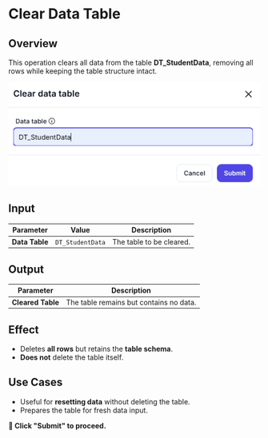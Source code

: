 # Clear Data Table  

## **Overview**

This operation clears all data from the table **DT_StudentData**, removing all rows while keeping the table structure intact.  

![alt text](clear-data-table-1.png)

## **Input**  

| Parameter     | Value             | Description                          |
|--------------|-------------------|--------------------------------------|
| **Data Table** | `DT_StudentData`  | The table to be cleared.            |

## **Output**  

| Parameter         | Description                          |
|------------------|--------------------------------------|
| **Cleared Table** | The table remains but contains no data. |

## **Effect**  

- Deletes **all rows** but retains the **table schema**.  
- **Does not** delete the table itself.  

## **Use Cases**

- Useful for **resetting data** without deleting the table.  
- Prepares the table for fresh data input.  

**🔹 Click "Submit" to proceed.**  

